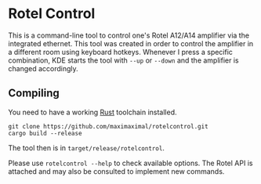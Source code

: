 # Rotel Control

This is a command-line tool to control one's Rotel A12/A14 amplifier via the
integrated ethernet. This tool was created in order to control the amplifier in
a different room using keyboard hotkeys. Whenever I press a specific
combination, KDE starts the tool with `--up` or `--down` and the amplifier is
changed accordingly.

## Compiling

You need to have a working [Rust](https://www.rust-lang.org/) toolchain
installed.

```
git clone https://github.com/maximaximal/rotelcontrol.git
cargo build --release
```

The tool then is in `target/release/rotelcontrol`.

Please use `rotelcontrol --help` to check available options. The Rotel API is
attached and may also be consulted to implement new commands.
